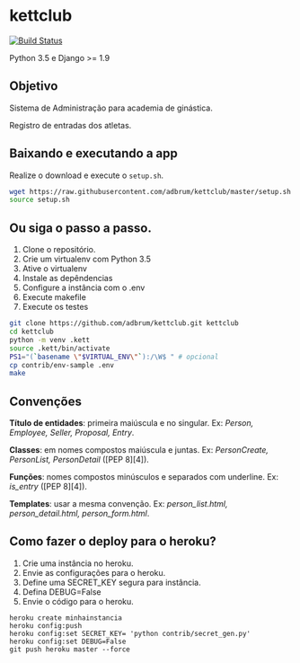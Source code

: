 # kettclub
[![Build Status](https://travis-ci.org/adbrum/kettclub.svg?branch=master)](https://travis-ci.org/adbrum/kettclub)

Python 3.5 e Django >= 1.9


## Objetivo

Sistema de Administração para academia de ginástica.

Registro de entradas dos atletas.


## Baixando e executando a app

Realize o download e execute o `setup.sh`.

```bash
wget https://raw.githubusercontent.com/adbrum/kettclub/master/setup.sh
source setup.sh
```



## Ou siga o passo a passo.

1. Clone o repositório.
2. Crie um virtualenv com Python 3.5
3. Ative o virtualenv
4. Instale as depêndencias
5. Configure a instância com o .env
7. Execute makefile
8. Execute os testes

```bash
git clone https://github.com/adbrum/kettclub.git kettclub
cd kettclub
python -m venv .kett
source .kett/bin/activate
PS1="(`basename \"$VIRTUAL_ENV\"`):/\W$ " # opcional
cp contrib/env-sample .env
make
```


## Convenções

**Título de entidades**: primeira maiúscula e no singular. Ex: *Person, Employee, Seller, Proposal, Entry*.

**Classes**: em nomes compostos maiúscula e juntas. Ex: *PersonCreate, PersonList, PersonDetail* ([PEP 8][4]).

**Funções**: nomes compostos minúsculos e separados com underline. Ex: *is_entry* ([PEP 8][4]).

**Templates**: usar a mesma convenção. Ex: *person_list.html, person_detail.html, person_form.html*.


## Como fazer o deploy para o heroku?

1. Crie uma instância no heroku.
2. Envie as configurações para o heroku.
3. Define uma SECRET_KEY segura para instância.
4. Defina DEBUG=False
5. Envie o código para o heroku.

```console
heroku create minhainstancia
heroku config:push
heroku config:set SECRET_KEY= 'python contrib/secret_gen.py'
heroku config:set DEBUG=False
git push heroku master --force
```
